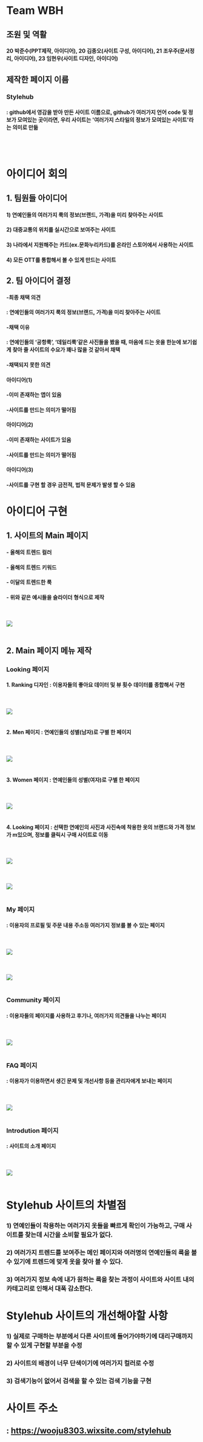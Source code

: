 # Team WBH
## 조원 및 역활
#### 20 박준수(PPT제작, 아이디어), 20 김종오(사이트 구성, 아이디어), 21 조우주(문서정리, 아이디어), 23 임현우(사이트 디자인, 아이디어)
## 제작한 페이지 이름 
### Stylehub 
#### : github에서 영감을 받아 만든 사이트 이름으로, github가 여러가지 언어 code 및 정보가 모여있는 곳이라면, 우리 사이트는 '여러가지 스타일의 정보가 모여있는 사이트'라는 의미로 만듦 
<br> </br>
# 아이디어 회의

## 1. 팀원들 아이디어 

#### 1) 연예인들의 여러가지 룩의 정보(브랜드, 가격)을 미리 찾아주는 사이트

#### 2) 대중교통의 위치를 실시간으로 보여주는 사이트

#### 3) 나라에서 지원해주는 카드(ex.문화누리카드)를 온라인 스토어에서 사용하는 사이트

#### 4) 모든 OTT를 통합해서 볼 수 있게 만드는 사이트



## 2. 팀 아이디어 결정

#### -최종 채택 의견 
#### : 연예인들의 여러가지 룩의 정보(브랜드, 가격)을 미리 찾아주는 사이트

#### -채택 이유 
#### : 연예인들의 ‘공항룩’, ‘데일리룩’같은 사진들을 봤을 때, 마음에 드는 옷을 한눈에 보기쉽게 찾아 줄 사이트의 수요가 꽤나 많을 것 같아서 채택

#### -채택되지 못한 의견

#### 아이디어(1)
#### -이미 존재하는 앱이 있음
#### -사이트를 만드는 의미가 떨어짐

#### 아이디어(2)
#### -이미 존재하는 사이트가 있음
#### -사이트를 만드는 의미가 떨어짐

#### 아이디어(3)
#### -사이트를 구현 할 경우 금전적, 법적 문제가 발생 할 수 있음

# 아이디어 구현

## 1. 사이트의 Main 페이지

#### - 올해의 트렌드 컬러
#### - 올해의 트렌드 키워드
#### - 이달의 트렌드한 룩 
#### - 위와 같은 예시들을 슬라이더 형식으로 제작
<br> </br> <img src="https://github.com/ProgrammingNetwork-PNN/WHB/blob/main/main_page.png"> <br> </br>



## 2. Main 페이지 메뉴 제작
### Looking 페이지
#### 1. Ranking 디자인 : 이용자들의 좋아요 데이터 및 뷰 횟수 데이터를 종합해서 구현 
<br> </br> <img src="https://github.com/ProgrammingNetwork-PNN/WHB/blob/main/ranking_page.png"> <br> </br>

#### 2. Men 페이지 : 연예인들의 성별(남자)로 구별 한 페이지
<br> </br> <img src="https://github.com/ProgrammingNetwork-PNN/WHB/blob/main/men_page.png"> <br> </br>
#### 3. Women 페이지 : 연예인들의 성별(여자)로 구별 한 페이지
<br> </br> <img src="https://github.com/ProgrammingNetwork-PNN/WHB/blob/main/women_page.png"> <br> </br>
#### 4. Looking 페이지 : 선택한 연예인의 사진과 사진속에 착용한 옷의 브랜드와 가격 정보가 m있으며, 정보를 클릭시 구매 사이트로 이동
<br> </br> <img src="https://github.com/ProgrammingNetwork-PNN/WHB/blob/main/Looking_main_page.png"> <br> </br>
<br> </br> <img src="https://github.com/ProgrammingNetwork-PNN/WHB/blob/main/Looking_page.png"> <br> </br>

### My 페이지
#### : 이용자의 프로필 및 주문 내용 주소등 여러가지 정보를 볼 수 있는 페이지
<br> </br> <img src="https://github.com/ProgrammingNetwork-PNN/WHB/blob/main/my_page.png"> <br> </br>
<br> </br> <img src="https://github.com/ProgrammingNetwork-PNN/WHB/blob/main/my_page_2.png"> <br> </br>
### Community 페이지
#### : 이용자들의 페이지를 사용하고 후기나, 여러가지 의견들을 나누는 페이지
<br> </br> <img src="https://github.com/ProgrammingNetwork-PNN/WHB/blob/main/community.png"> <br> </br>

### FAQ 페이지
#### : 이용자가 이용하면서 생긴 문제 및 개선사항 등을 관리자에게 보내는 페이지
<br> </br> <img src="https://github.com/ProgrammingNetwork-PNN/WHB/blob/main/FAQ_page.png"> <br> </br>

### Introdution 페이지
#### : 사이트의 소개 페이지
<br> </br> <img src="https://github.com/ProgrammingNetwork-PNN/WHB/blob/main/Introduction.png"> <br> </br>
# Stylehub 사이트의 차별점
### 1) 연예인들이 착용하는 여러가지 옷들을 빠르게 확인이 가능하고, 구매 사이트를 찾는데 시간을 소비할 필요가 없다.
### 2) 여러가지 트렌드를 보여주는 메인 페이지와 여러명의 연예인들의 룩을 볼 수 있기에 트렌드에 맞게 옷을 찾아 볼 수 있다.
### 3) 여러가지 정보 속에 내가 원하는 룩을 찾는 과정이 사이트와 사이트 내의 카테고리로 인해서 대폭 감소한다.


# Stylehub 사이트의 개선해야할 사항
### 1) 실제로 구매하는 부분에서 다른 사이트에 들어가야하기에 대리구매까지 할 수 있게 구현할 부분을 수정
### 2) 사이트의 배경이 너무 단색이기에 여러가지 컬러로 수정
### 3) 검색기능이 없어서 검색을 할 수 있는 검색 기능을 구현

# 사이트 주소
## : https://wooju8303.wixsite.com/stylehub

